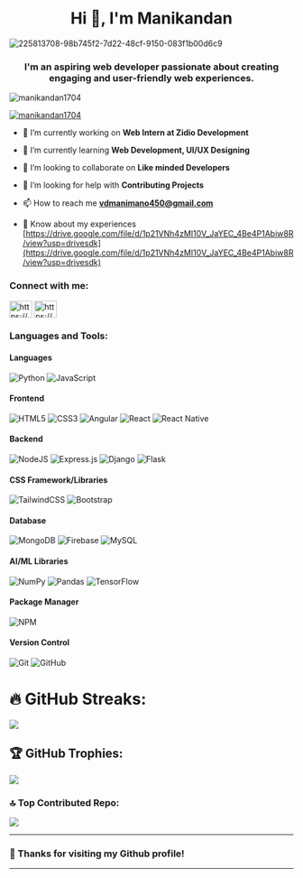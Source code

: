 <h1 align="center">Hi 👋, I'm Manikandan</h1>

![225813708-98b745f2-7d22-48cf-9150-083f1b00d6c9](https://github.com/user-attachments/assets/6b09115f-625f-417b-a730-af13d8f853db)

<h3 align="center">I'm an aspiring web developer passionate about creating engaging and user-friendly web experiences.</h3>

<p align="left"> <img src="https://komarev.com/ghpvc/?username=manikandan1704&label=Profile%20views&color=0e75b6&style=flat" alt="manikandan1704" /> </p>

<p align="left"> <a href="https://github.com/ryo-ma/github-profile-trophy"><img src="https://github-profile-trophy.vercel.app/?username=manikandan1704" alt="manikandan1704" /></a> </p>

- 🔭 I’m currently working on **Web Intern at Zidio Development**

- 🌱 I’m currently learning **Web Development, UI/UX Designing**

- 👯 I’m looking to collaborate on **Like minded Developers**

- 🤝 I’m looking for help with **Contributing Projects**

- 📫 How to reach me **vdmanimano450@gmail.com**

- 📄 Know about my experiences [https://drive.google.com/file/d/1p21VNh4zMI10V_JaYEC_4Be4P1Abiw8R/view?usp=drivesdk](https://drive.google.com/file/d/1p21VNh4zMI10V_JaYEC_4Be4P1Abiw8R/view?usp=drivesdk)

<h3 align="left">Connect with me:</h3>
<p align="left">
<a href="https://codepen.io/https://codepen.io/vdmani-kandan" target="blank"><img align="center" src="https://raw.githubusercontent.com/rahuldkjain/github-profile-readme-generator/master/src/images/icons/Social/codepen.svg" alt="https://codepen.io/vdmani-kandan" height="30" width="40" /></a>
<a href="https://linkedin.com/in/https://www.linkedin.com/in/manikandan-v-452917264" target="blank"><img align="center" src="https://raw.githubusercontent.com/rahuldkjain/github-profile-readme-generator/master/src/images/icons/Social/linked-in-alt.svg" alt="https://www.linkedin.com/in/manikandan-v-452917264" height="30" width="40" /></a>
</p>

<h3 align="left">Languages and Tools:</h3>

#### Languages
![Python](https://img.shields.io/badge/python-000?style=for-the-badge&logo=python) ![JavaScript](https://img.shields.io/badge/javascript-000?style=for-the-badge&logo=javascript) 

#### Frontend
![HTML5](https://img.shields.io/badge/html5-000?style=for-the-badge&logo=html5) ![CSS3](https://img.shields.io/badge/css3-000?style=for-the-badge&logo=css3) ![Angular](https://img.shields.io/badge/angular-000?style=for-the-badge&logo=angular) ![React](https://img.shields.io/badge/react-000?style=for-the-badge&logo=react) ![React Native](https://img.shields.io/badge/react_native-000?style=for-the-badge&logo=react) 

#### Backend
![NodeJS](https://img.shields.io/badge/node.js-000?style=for-the-badge&logo=node.js) ![Express.js](https://img.shields.io/badge/express.js-000?style=for-the-badge&logo=express) ![Django](https://img.shields.io/badge/django-000?style=for-the-badge&logo=django) ![Flask](https://img.shields.io/badge/flask-000?style=for-the-badge&logo=flask)

#### CSS Framework/Libraries
![TailwindCSS](https://img.shields.io/badge/tailwindcss-000?style=for-the-badge&logo=tailwind-css) ![Bootstrap](https://img.shields.io/badge/bootstrap-000?style=for-the-badge&logo=bootstrap)

#### Database
![MongoDB](https://img.shields.io/badge/MongoDB-000?style=for-the-badge&logo=mongodb) ![Firebase](https://img.shields.io/badge/Firebase-000?style=for-the-badge&logo=Firebase)  ![MySQL](https://img.shields.io/badge/mysql-000.svg?style=for-the-badge&logo=mysql)

#### AI/ML Libraries
![NumPy](https://img.shields.io/badge/numpy-000?style=for-the-badge&logo=numpy) ![Pandas](https://img.shields.io/badge/pandas-000?style=for-the-badge&logo=pandas) ![TensorFlow](https://img.shields.io/badge/TensorFlow-000?style=for-the-badge&logo=TensorFlow) 

#### Package Manager
![NPM](https://img.shields.io/badge/-NPM-000?style=for-the-badge&logo=npm)

#### Version Control
![Git](https://img.shields.io/badge/-Git-000?style=for-the-badge&logo=git)
![GitHub](https://img.shields.io/badge/-GitHub-000?style=for-the-badge&logo=github)

# 🔥 GitHub Streaks:
![](https://github-readme-streak-stats.herokuapp.com/?user=manikandan1704&theme=dark&hide_border=true)

## 🏆 GitHub Trophies:
![](https://github-profile-trophy.vercel.app/?username=manikandan1704&theme=radical&no-frame=true&no-bg=false&margin-w=4)

### 🔝 Top Contributed Repo:
![](https://github-contributor-stats.vercel.app/api?username=manikandan1704&limit=5&theme=dark&combine_all_yearly_contributions=true)

---
### 🙏 Thanks for visiting my Github profile!
---

